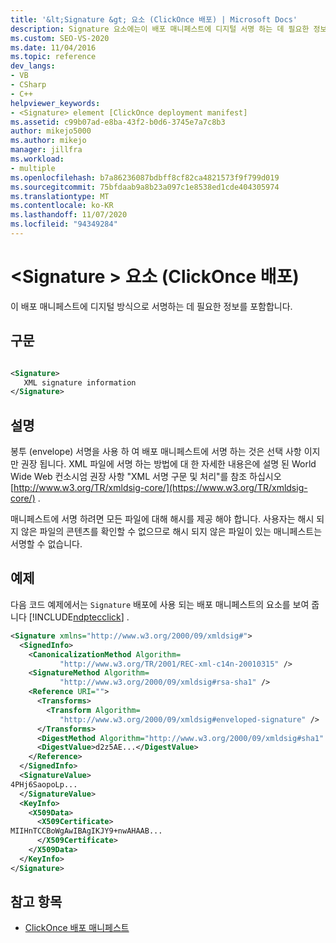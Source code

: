 ```yaml
---
title: '&lt;Signature &gt; 요소 (ClickOnce 배포) | Microsoft Docs'
description: Signature 요소에는이 배포 매니페스트에 디지털 서명 하는 데 필요한 정보가 포함 되어 있습니다. 배포 매니페스트에 서명 하는 것은 선택 사항 이지만 권장 됩니다.
ms.custom: SEO-VS-2020
ms.date: 11/04/2016
ms.topic: reference
dev_langs:
- VB
- CSharp
- C++
helpviewer_keywords:
- <Signature> element [ClickOnce deployment manifest]
ms.assetid: c99b07ad-e8ba-43f2-b0d6-3745e7a7c8b3
author: mikejo5000
ms.author: mikejo
manager: jillfra
ms.workload:
- multiple
ms.openlocfilehash: b7a86236087bdbff8cf82ca4821573f9f799d019
ms.sourcegitcommit: 75bfdaab9a8b23a097c1e8538ed1cde404305974
ms.translationtype: MT
ms.contentlocale: ko-KR
ms.lasthandoff: 11/07/2020
ms.locfileid: "94349284"
---
```

# <a name="ltsignaturegt-element-clickonce-deployment"></a>&lt;Signature &gt; 요소 (ClickOnce 배포)
이 배포 매니페스트에 디지털 방식으로 서명하는 데 필요한 정보를 포함합니다.

## <a name="syntax"></a>구문

```xml

<Signature> 
   XML signature information 
</Signature>
```

## <a name="remarks"></a>설명
 봉투 (envelope) 서명을 사용 하 여 배포 매니페스트에 서명 하는 것은 선택 사항 이지만 권장 됩니다. XML 파일에 서명 하는 방법에 대 한 자세한 내용은에 설명 된 World Wide Web 컨소시엄 권장 사항 "XML 서명 구문 및 처리"를 참조 하십시오 [http://www.w3.org/TR/xmldsig-core/](https://www.w3.org/TR/xmldsig-core/) .

 매니페스트에 서명 하려면 모든 파일에 대해 해시를 제공 해야 합니다. 사용자는 해시 되지 않은 파일의 콘텐츠를 확인할 수 없으므로 해시 되지 않은 파일이 있는 매니페스트는 서명할 수 없습니다.

## <a name="example"></a>예제
 다음 코드 예제에서는 `Signature` 배포에 사용 되는 배포 매니페스트의 요소를 보여 줍니다 [!INCLUDE[ndptecclick](../deployment/includes/ndptecclick_md.md)] .

```xml
<Signature xmlns="http://www.w3.org/2000/09/xmldsig#">
  <SignedInfo>
    <CanonicalizationMethod Algorithm=
           "http://www.w3.org/TR/2001/REC-xml-c14n-20010315" />
    <SignatureMethod Algorithm=
           "http://www.w3.org/2000/09/xmldsig#rsa-sha1" />
    <Reference URI="">
      <Transforms>
        <Transform Algorithm=
           "http://www.w3.org/2000/09/xmldsig#enveloped-signature" />
      </Transforms>
      <DigestMethod Algorithm="http://www.w3.org/2000/09/xmldsig#sha1" />
      <DigestValue>d2z5AE...</DigestValue>
    </Reference>
  </SignedInfo>
  <SignatureValue>
4PHj6SaopoLp...
  </SignatureValue>
  <KeyInfo>
    <X509Data>
      <X509Certificate>
MIIHnTCCBoWgAwIBAgIKJY9+nwAHAAB...
      </X509Certificate>
    </X509Data>
  </KeyInfo>
</Signature>
```

## <a name="see-also"></a>참고 항목
- [ClickOnce 배포 매니페스트](../deployment/clickonce-deployment-manifest.md)
